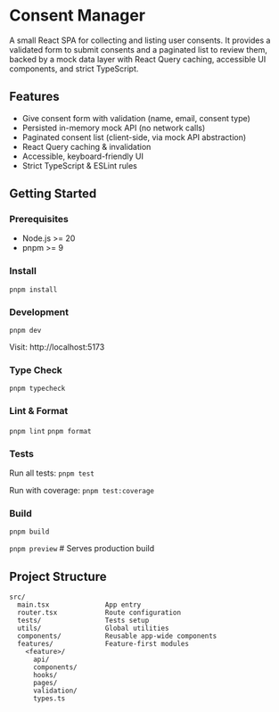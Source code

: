 # Consent Manager

A small React SPA for collecting and listing user consents. It provides a validated form to submit consents and a paginated list to review them, backed by a mock data layer with React Query caching, accessible UI components, and strict TypeScript.

## Features

- Give consent form with validation (name, email, consent type)
- Persisted in-memory mock API (no network calls)
- Paginated consent list (client-side, via mock API abstraction)
- React Query caching & invalidation
- Accessible, keyboard-friendly UI
- Strict TypeScript & ESLint rules

## Getting Started

### Prerequisites

- Node.js >= 20
- pnpm >= 9

### Install

`pnpm install`

### Development

`pnpm dev`

Visit: http://localhost:5173

### Type Check

`pnpm typecheck`

### Lint & Format

`pnpm lint`
`pnpm format`

### Tests

Run all tests:
`pnpm test`

Run with coverage:
`pnpm test:coverage`

### Build

`pnpm build`

`pnpm preview` # Serves production build

## Project Structure

```text
src/
  main.tsx              App entry
  router.tsx            Route configuration
  tests/                Tests setup
  utils/                Global utilities
  components/           Reusable app-wide components
  features/             Feature-first modules
    <feature>/
      api/
      components/
      hooks/
      pages/
      validation/
      types.ts
```
